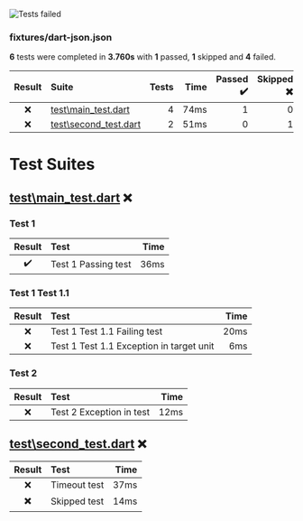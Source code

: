![Tests failed](https://img.shields.io/badge/tests-1%20passed%2C%201%20skipped%2C%204%20failed-critical)

### fixtures/dart-json.json

**6** tests were completed in **3.760s** with **1** passed, **1** skipped and **4** failed.

| Result | Suite | Tests | Time | Passed ✔️ | Skipped ✖️ | Failed ❌ |
| :---: | :--- | ---: | ---: | ---: | ---: | ---: |
| ❌ | [test\main_test.dart](#ts-0-test-maintest-dart) | 4 | 74ms | 1 | 0 | 3 |
| ❌ | [test\second_test.dart](#ts-1-test-secondtest-dart) | 2 | 51ms | 0 | 1 | 1 |

# Test Suites

## <a id="user-content-ts-0-test-maintest-dart" href="#ts-0-test-maintest-dart">test\main_test.dart</a> ❌

### Test 1

| Result | Test | Time |
| :---: | :--- | ---: |
| ✔️ | Test 1 Passing test | 36ms |

### Test 1 Test 1.1

| Result | Test | Time |
| :---: | :--- | ---: |
| ❌ | Test 1 Test 1.1 Failing test | 20ms |
| ❌ | Test 1 Test 1.1 Exception in target unit | 6ms |

### Test 2

| Result | Test | Time |
| :---: | :--- | ---: |
| ❌ | Test 2 Exception in test | 12ms |

## <a id="user-content-ts-1-test-secondtest-dart" href="#ts-1-test-secondtest-dart">test\second_test.dart</a> ❌

| Result | Test | Time |
| :---: | :--- | ---: |
| ❌ | Timeout test | 37ms |
| ✖️ | Skipped test | 14ms |
